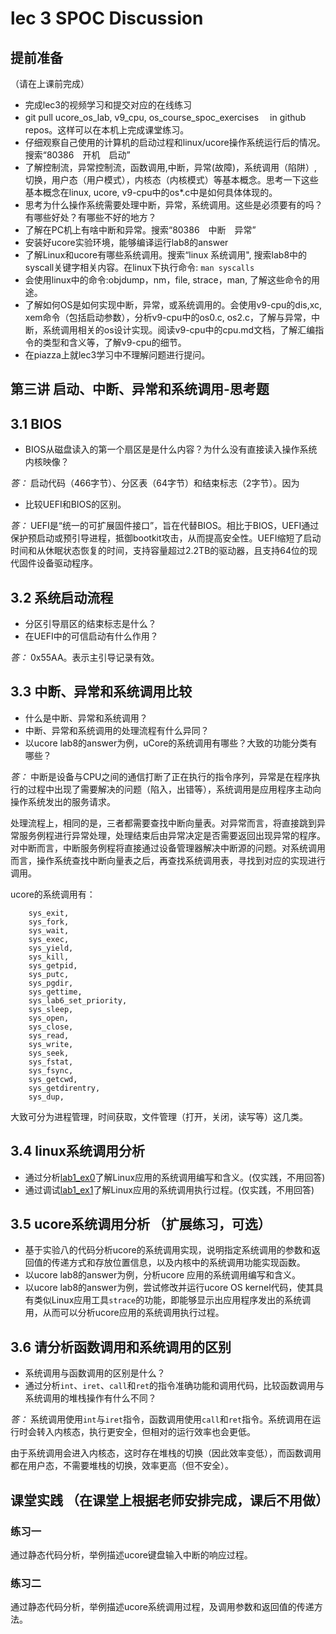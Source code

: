 # lec 3 SPOC Discussion

## **提前准备**
（请在上课前完成）


 - 完成lec3的视频学习和提交对应的在线练习
 - git pull ucore_os_lab, v9_cpu, os_course_spoc_exercises  　in github repos。这样可以在本机上完成课堂练习。
 - 仔细观察自己使用的计算机的启动过程和linux/ucore操作系统运行后的情况。搜索“80386　开机　启动”
 - 了解控制流，异常控制流，函数调用,中断，异常(故障)，系统调用（陷阱）,切换，用户态（用户模式），内核态（内核模式）等基本概念。思考一下这些基本概念在linux, ucore, v9-cpu中的os*.c中是如何具体体现的。
 - 思考为什么操作系统需要处理中断，异常，系统调用。这些是必须要有的吗？有哪些好处？有哪些不好的地方？
 - 了解在PC机上有啥中断和异常。搜索“80386　中断　异常”
 - 安装好ucore实验环境，能够编译运行lab8的answer
 - 了解Linux和ucore有哪些系统调用。搜索“linux 系统调用", 搜索lab8中的syscall关键字相关内容。在linux下执行命令: ```man syscalls```
 - 会使用linux中的命令:objdump，nm，file, strace，man, 了解这些命令的用途。
 - 了解如何OS是如何实现中断，异常，或系统调用的。会使用v9-cpu的dis,xc, xem命令（包括启动参数），分析v9-cpu中的os0.c, os2.c，了解与异常，中断，系统调用相关的os设计实现。阅读v9-cpu中的cpu.md文档，了解汇编指令的类型和含义等，了解v9-cpu的细节。
 - 在piazza上就lec3学习中不理解问题进行提问。

## 第三讲 启动、中断、异常和系统调用-思考题

## 3.1 BIOS
-  BIOS从磁盘读入的第一个扇区是是什么内容？为什么没有直接读入操作系统内核映像？

*答：* 启动代码（466字节）、分区表（64字节）和结束标志（2字节）。因为

- 比较UEFI和BIOS的区别。

*答：* UEFI是“统一的可扩展固件接口”，旨在代替BIOS。相比于BIOS，UEFI通过保护预启动或预引导进程，抵御bootkit攻击，从而提高安全性。UEFI缩短了启动时间和从休眠状态恢复的时间，支持容量超过2.2TB的驱动器，且支持64位的现代固件设备驱动程序。

## 3.2 系统启动流程

- 分区引导扇区的结束标志是什么？
- 在UEFI中的可信启动有什么作用？

*答：* 0x55AA。表示主引导记录有效。

## 3.3 中断、异常和系统调用比较
- 什么是中断、异常和系统调用？
-  中断、异常和系统调用的处理流程有什么异同？
- 以ucore lab8的answer为例，uCore的系统调用有哪些？大致的功能分类有哪些？

*答：* 中断是设备与CPU之间的通信打断了正在执行的指令序列，异常是在程序执行的过程中出现了需要解决的问题（陷入，出错等），系统调用是应用程序主动向操作系统发出的服务请求。

处理流程上，相同的是，三者都需要查找中断向量表。对异常而言，将直接跳到异常服务例程进行异常处理，处理结束后由异常决定是否需要返回出现异常的程序。对中断而言，中断服务例程将直接通过设备管理器解决中断源的问题。对系统调用而言，操作系统查找中断向量表之后，再查找系统调用表，寻找到对应的实现进行调用。

ucore的系统调用有：
```
    sys_exit,
    sys_fork,
    sys_wait,
    sys_exec,
    sys_yield,
    sys_kill,
    sys_getpid,
    sys_putc,
    sys_pgdir,
    sys_gettime,
    sys_lab6_set_priority,
    sys_sleep,
    sys_open,
    sys_close,
    sys_read,
    sys_write,
    sys_seek,
    sys_fstat,
    sys_fsync,
    sys_getcwd,
    sys_getdirentry,
    sys_dup,
```
大致可分为进程管理，时间获取，文件管理（打开，关闭，读写等）这几类。

## 3.4 linux系统调用分析
-  通过分析[lab1_ex0](https://github.com/chyyuu/ucore_lab/blob/master/related_info/lab1/lab1-ex0.md)了解Linux应用的系统调用编写和含义。(仅实践，不用回答)
- 通过调试[lab1_ex1](https://github.com/chyyuu/ucore_lab/blob/master/related_info/lab1/lab1-ex1.md)了解Linux应用的系统调用执行过程。(仅实践，不用回答)

## 3.5 ucore系统调用分析 （扩展练习，可选）
-  基于实验八的代码分析ucore的系统调用实现，说明指定系统调用的参数和返回值的传递方式和存放位置信息，以及内核中的系统调用功能实现函数。
- 以ucore lab8的answer为例，分析ucore 应用的系统调用编写和含义。
- 以ucore lab8的answer为例，尝试修改并运行ucore OS kernel代码，使其具有类似Linux应用工具`strace`的功能，即能够显示出应用程序发出的系统调用，从而可以分析ucore应用的系统调用执行过程。

 
## 3.6 请分析函数调用和系统调用的区别
- 系统调用与函数调用的区别是什么？
- 通过分析`int`、`iret`、`call`和`ret`的指令准确功能和调用代码，比较函数调用与系统调用的堆栈操作有什么不同？

*答：* 系统调用使用`int`与`iret`指令，函数调用使用`call`和`ret`指令。系统调用在运行时会转入内核态，执行更安全，但相对的运行效率也会更低。

由于系统调用会进入内核态，这时存在堆栈的切换（因此效率变低），而函数调用都在用户态，不需要堆栈的切换，效率更高（但不安全）。




## 课堂实践 （在课堂上根据老师安排完成，课后不用做）
### 练习一
通过静态代码分析，举例描述ucore键盘输入中断的响应过程。

### 练习二
通过静态代码分析，举例描述ucore系统调用过程，及调用参数和返回值的传递方法。